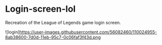 # Login-screen-lol
Recreation of the League of Legends game login screen.

![login]https://user-images.githubusercontent.com/56082460/110024955-8ab38600-7d0d-11eb-95c7-0c06faf3f43d.png
